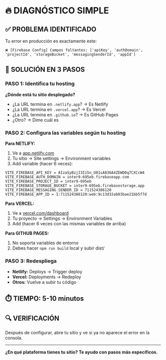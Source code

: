 # 🔥 DIAGNÓSTICO SIMPLE

## ✅ PROBLEMA IDENTIFICADO
Tu error en producción es exactamente este:
```
❌ [Firebase Config] Campos faltantes: ['apiKey', 'authDomain', 'projectId', 'storageBucket', 'messagingSenderId', 'appId']
```

## 🎯 SOLUCIÓN EN 3 PASOS

### PASO 1: Identifica tu hosting
**¿Dónde está tu sitio desplegado?**
- ¿La URL termina en `.netlify.app`? → Es Netlify
- ¿La URL termina en `.vercel.app`? → Es Vercel  
- ¿La URL termina en `.github.io`? → Es GitHub Pages
- ¿Otro? → Dime cuál es

### PASO 2: Configura las variables según tu hosting

**Para NETLIFY:**
1. Ve a [app.netlify.com](https://app.netlify.com)
2. Tu sitio → Site settings → Environment variables
3. Add variable (hacer 6 veces):

```
VITE_FIREBASE_API_KEY = AIzaSyBzjI3Ii5n_U01sA836A4ZEWD0q7CXCcW4
VITE_FIREBASE_AUTH_DOMAIN = inter9-695eb.firebaseapp.com
VITE_FIREBASE_PROJECT_ID = inter9-695eb
VITE_FIREBASE_STORAGE_BUCKET = inter9-695eb.firebasestorage.app
VITE_FIREBASE_MESSAGING_SENDER_ID = 711524386120
VITE_FIREBASE_APP_ID = 1:711524386120:web:9c13d32ab03bae21bb5f7d
```

**Para VERCEL:**
1. Ve a [vercel.com/dashboard](https://vercel.com/dashboard)
2. Tu proyecto → Settings → Environment Variables
3. Add (hacer 6 veces con las mismas variables de arriba)

**Para GITHUB PAGES:**
1. No soporta variables de entorno
2. Debes hacer `npm run build` local y subir dist/

### PASO 3: Redespliega
- **Netlify:** Deploys → Trigger deploy
- **Vercel:** Deployments → Redeploy
- **Otros:** Vuelve a subir tu código

## ⏱️ TIEMPO: 5-10 minutos

## 🔍 VERIFICACIÓN
Después de configurar, abre tu sitio y ve si ya no aparece el error en la consola.

---

**¿En qué plataforma tienes tu sitio? Te ayudo con pasos más específicos.**
